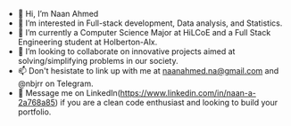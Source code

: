 - 👋 Hi, I’m Naan Ahmed
- 👀 I’m interested in Full-stack development, Data analysis, and Statistics.
- 🌱 I’m currently a Computer Science Major at HiLCoE and a Full Stack Engineering student at Holberton-Alx.
- 💞️ I’m looking to collaborate on innovative projects aimed at solving/simplifying problems in our society.
- 📫 Don't hesistate to link up with me at naanahmed.na@gmail.com and @nbjrr on Telegram.
- 💞️ Message me on LinkedIn(https://www.linkedin.com/in/naan-a-2a768a85) if you are a clean code enthusiast and looking to build your portfolio.

<!---
naanahmed/naanahmed is a ✨ special ✨ repository because its `README.md` (this file) appears on your GitHub profile.
You can click the Preview link to take a look at your changes.
--->
